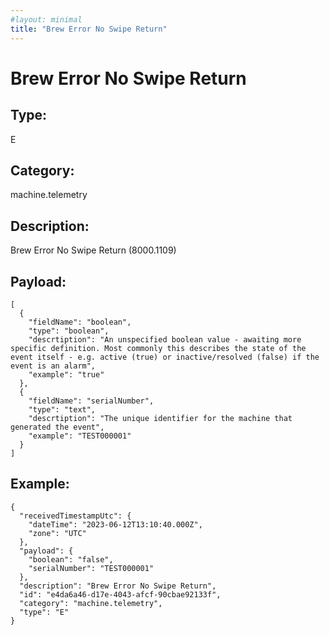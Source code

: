 ```yaml
---
#layout: minimal
title: "Brew Error No Swipe Return"
---
```


# Brew Error No Swipe Return

## Type:

E

## Category:

machine.telemetry

## Description: 

Brew Error No Swipe Return (8000.1109)

## Payload:

```
[
  {
    "fieldName": "boolean",
    "type": "boolean",
    "descrtiption": "An unspecified boolean value - awaiting more specific definition. Most commonly this describes the state of the event itself - e.g. active (true) or inactive/resolved (false) if the event is an alarm",
    "example": "true"
  },
  {
    "fieldName": "serialNumber",
    "type": "text",
    "descrtiption": "The unique identifier for the machine that generated the event",
    "example": "TEST000001"
  }
]
```

## Example:

```
{
  "receivedTimestampUtc": {
    "dateTime": "2023-06-12T13:10:40.000Z",
    "zone": "UTC"
  },
  "payload": {
    "boolean": "false",
    "serialNumber": "TEST000001"
  },
  "description": "Brew Error No Swipe Return",
  "id": "e4da6a46-d17e-4043-afcf-90cbae92133f",
  "category": "machine.telemetry",
  "type": "E"
}
```

